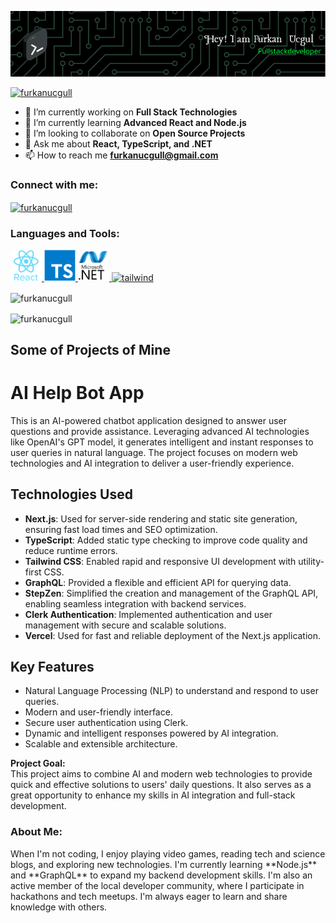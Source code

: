 ![MasterHead](./github-header-image.png)



<p align="left"> <a href="https://github.com/ryo-ma/github-profile-trophy"><img src="https://github-profile-trophy.vercel.app/?username=furkanucgull" alt="furkanucgull" /></a> </p>

- 🔭 I’m currently working on **Full Stack Technologies**
- 🌱 I’m currently learning **Advanced React and Node.js**
- 👯 I’m looking to collaborate on **Open Source Projects**
- 💬 Ask me about **React, TypeScript, and .NET**
- 📫 How to reach me **furkanucgull@gmail.com**

<h3 align="left">Connect with me:</h3>
<p align="left">
  <a href="https://linkedin.com/in/furkanucgull" target="blank"><img align="center" src="https://raw.githubusercontent.com/rahuldkjain/github-profile-readme-generator/master/src/images/icons/Social/linked-in-alt.svg" alt="furkanucgull" height="30" width="40" /></a>
  
</p>

<h3 align="left">Languages and Tools:</h3>
<p align="left"> 
  <a href="https://reactjs.org/" target="_blank" rel="noreferrer"> <img src="https://raw.githubusercontent.com/devicons/devicon/master/icons/react/react-original-wordmark.svg" alt="react" width="50" height="50"/> </a> 
  <a href="https://www.typescriptlang.org/" target="_blank" rel="noreferrer"> <img src="https://raw.githubusercontent.com/devicons/devicon/master/icons/typescript/typescript-original.svg" alt="typescript" width="50" height="50"/> </a> 
  <a href="https://dotnet.microsoft.com/" target="_blank" rel="noreferrer"> <img src="https://raw.githubusercontent.com/devicons/devicon/master/icons/dot-net/dot-net-original-wordmark.svg" alt="dotnet" width="50" height="50"/> </a> 
  <a href="https://tailwindcss.com/" target="_blank" rel="noreferrer"> <img src="https://www.vectorlogo.zone/logos/tailwindcss/tailwindcss-icon.svg" alt="tailwind" width="50" height="50"/> </a> 
</p>

<p><img align="center" src="https://github-readme-stats.vercel.app/api?username=furkanucgull&show_icons=true&theme=radical&hide_border=true" alt="furkanucgull" /></p>
<p><img align="center" src="https://github-readme-stats.vercel.app/api/top-langs/?username=furkanucgull&layout=compact&theme=radical&hide_border=true" alt="furkanucgull" /></p>

## Some of Projects of Mine

# AI Help Bot App

This is an AI-powered chatbot application designed to answer user questions and provide assistance. Leveraging advanced AI technologies like OpenAI's GPT model, it generates intelligent and instant responses to user queries in natural language. The project focuses on modern web technologies and AI integration to deliver a user-friendly experience.

## Technologies Used

- **Next.js**: Used for server-side rendering and static site generation, ensuring fast load times and SEO optimization.
- **TypeScript**: Added static type checking to improve code quality and reduce runtime errors.
- **Tailwind CSS**: Enabled rapid and responsive UI development with utility-first CSS.
- **GraphQL**: Provided a flexible and efficient API for querying data.
- **StepZen**: Simplified the creation and management of the GraphQL API, enabling seamless integration with backend services.
- **Clerk Authentication**: Implemented authentication and user management with secure and scalable solutions.
- **Vercel**: Used for fast and reliable deployment of the Next.js application.

## Key Features

- Natural Language Processing (NLP) to understand and respond to user queries.
- Modern and user-friendly interface.
- Secure user authentication using Clerk.
- Dynamic and intelligent responses powered by AI integration.
- Scalable and extensible architecture.

**Project Goal:**  
This project aims to combine AI and modern web technologies to provide quick and effective solutions to users' daily questions. It also serves as a great opportunity to enhance my skills in AI integration and full-stack development.

<h3 align="left">About Me:</h3>
<p>
  When I'm not coding, I enjoy playing video games, reading tech and science blogs, and exploring new technologies. I'm currently learning **Node.js** and **GraphQL** to expand my backend development skills. I'm also an active member of the local developer community, where I participate in hackathons and tech meetups. I'm always eager to learn and share knowledge with others.
</p>
